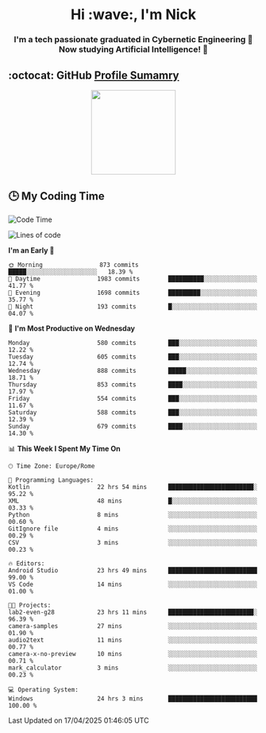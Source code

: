 <h1 align="center">Hi :wave:, I'm Nick</h1>

<h3 align="center">I'm a tech passionate graduated in Cybernetic Engineering 🤖<br>
Now studying Artificial Intelligence! 🧠</h3>


## :octocat: GitHub <a href="https://github.com/vn7n24fzkq/github-profile-summary-cards">Profile Sumamry</a>

<p align="center">
   <img style="height:170px;display:inline-block"  src="http://github-profile-summary-cards.vercel.app/api/cards/profile-details?username=CodeClimberNT&theme=github_dark" />
<!--    <img style="height:170px;display:inline-block"  src="http://github-profile-summary-cards.vercel.app/api/cards/repos-per-language?username=CodeClimberNT&theme=github_dark&exclude=" /> -->
</p>

 ## :clock3: My Coding Time 
 
<!--START_SECTION:waka-->
![Code Time](http://img.shields.io/badge/Code%20Time-534%20hrs%2051%20mins-blue)

![Lines of code](https://img.shields.io/badge/From%20Hello%20World%20I%27ve%20Written-5.0%20million%20lines%20of%20code-blue)

**I'm an Early 🐤** 

```text
🌞 Morning                873 commits         █████░░░░░░░░░░░░░░░░░░░░   18.39 % 
🌆 Daytime                1983 commits        ██████████░░░░░░░░░░░░░░░   41.77 % 
🌃 Evening                1698 commits        █████████░░░░░░░░░░░░░░░░   35.77 % 
🌙 Night                  193 commits         █░░░░░░░░░░░░░░░░░░░░░░░░   04.07 % 
```
📅 **I'm Most Productive on Wednesday** 

```text
Monday                   580 commits         ███░░░░░░░░░░░░░░░░░░░░░░   12.22 % 
Tuesday                  605 commits         ███░░░░░░░░░░░░░░░░░░░░░░   12.74 % 
Wednesday                888 commits         █████░░░░░░░░░░░░░░░░░░░░   18.71 % 
Thursday                 853 commits         ████░░░░░░░░░░░░░░░░░░░░░   17.97 % 
Friday                   554 commits         ███░░░░░░░░░░░░░░░░░░░░░░   11.67 % 
Saturday                 588 commits         ███░░░░░░░░░░░░░░░░░░░░░░   12.39 % 
Sunday                   679 commits         ████░░░░░░░░░░░░░░░░░░░░░   14.30 % 
```


📊 **This Week I Spent My Time On** 

```text
🕑︎ Time Zone: Europe/Rome

💬 Programming Languages: 
Kotlin                   22 hrs 54 mins      ████████████████████████░   95.22 % 
XML                      48 mins             █░░░░░░░░░░░░░░░░░░░░░░░░   03.33 % 
Python                   8 mins              ░░░░░░░░░░░░░░░░░░░░░░░░░   00.60 % 
GitIgnore file           4 mins              ░░░░░░░░░░░░░░░░░░░░░░░░░   00.29 % 
CSV                      3 mins              ░░░░░░░░░░░░░░░░░░░░░░░░░   00.23 % 

🔥 Editors: 
Android Studio           23 hrs 49 mins      █████████████████████████   99.00 % 
VS Code                  14 mins             ░░░░░░░░░░░░░░░░░░░░░░░░░   01.00 % 

🐱‍💻 Projects: 
lab2-even-g28            23 hrs 11 mins      ████████████████████████░   96.39 % 
camera-samples           27 mins             ░░░░░░░░░░░░░░░░░░░░░░░░░   01.90 % 
audio2text               11 mins             ░░░░░░░░░░░░░░░░░░░░░░░░░   00.77 % 
camera-x-no-preview      10 mins             ░░░░░░░░░░░░░░░░░░░░░░░░░   00.71 % 
mark_calculator          3 mins              ░░░░░░░░░░░░░░░░░░░░░░░░░   00.23 % 

💻 Operating System: 
Windows                  24 hrs 3 mins       █████████████████████████   100.00 % 
```


 Last Updated on 17/04/2025 01:46:05 UTC
<!--END_SECTION:waka-->

